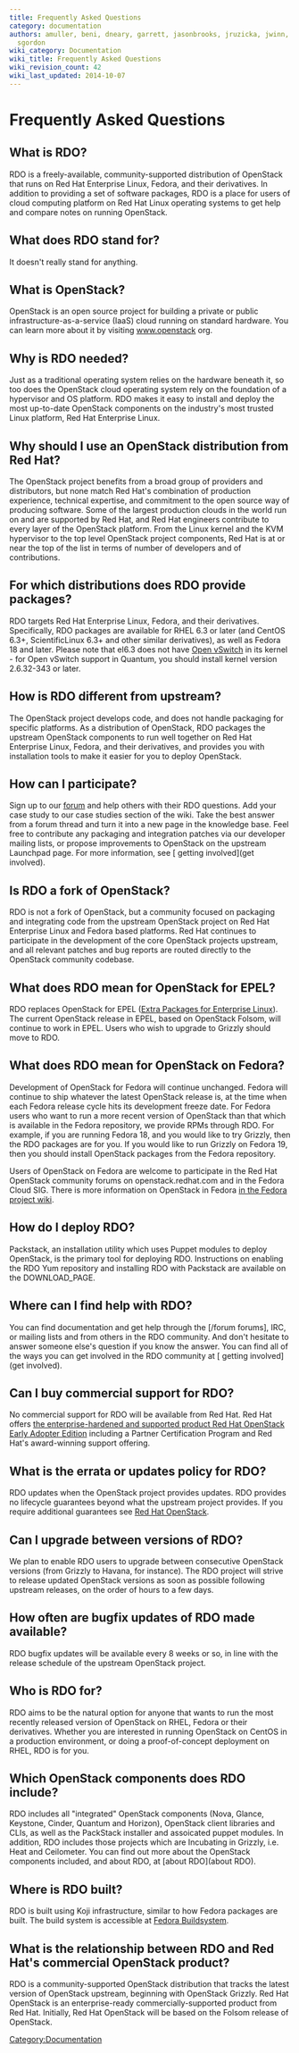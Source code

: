 ```yaml
---
title: Frequently Asked Questions
category: documentation
authors: amuller, beni, dneary, garrett, jasonbrooks, jruzicka, jwinn, kashyap, rbowen,
  sgordon
wiki_category: Documentation
wiki_title: Frequently Asked Questions
wiki_revision_count: 42
wiki_last_updated: 2014-10-07
---
```


# Frequently Asked Questions

## What is RDO?

RDO is a freely-available, community-supported distribution of OpenStack that runs on Red Hat Enterprise Linux, Fedora, and their derivatives. In addition to providing a set of software packages, RDO is a place for users of cloud computing platform on Red Hat Linux operating systems to get help and compare notes on running OpenStack.

## What does RDO stand for?

It doesn't really stand for anything.

## What is OpenStack?

OpenStack is an open source project for building a private or public infrastructure-as-a-service (IaaS) cloud running on standard hardware. You can learn more about it by visiting www.openstack org.

## Why is RDO needed?

Just as a traditional operating system relies on the hardware beneath it, so too does the OpenStack cloud operating system rely on the foundation of a hypervisor and OS platform. RDO makes it easy to install and deploy the most up-to-date OpenStack components on the industry's most trusted Linux platform, Red Hat Enterprise Linux.

## Why should I use an OpenStack distribution from Red Hat?

The OpenStack project benefits from a broad group of providers and distributors, but none match Red Hat's combination of production experience, technical expertise, and commitment to the open source way of producing software. Some of the largest production clouds in the world run on and are supported by Red Hat, and Red Hat engineers contribute to every layer of the OpenStack platform. From the Linux kernel and the KVM hypervisor to the top level OpenStack project components, Red Hat is at or near the top of the list in terms of number of developers and of contributions.

## For which distributions does RDO provide packages?

RDO targets Red Hat Enterprise Linux, Fedora, and their derivatives. Specifically, RDO packages are available for RHEL 6.3 or later (and CentOS 6.3+, ScientificLinux 6.3+ and other similar derivatives), as well as Fedora 18 and later. Please note that el6.3 does not have [Open vSwitch](http://www.openvswitch.org) in its kernel - for Open vSwitch support in Quantum, you should install kernel version 2.6.32-343 or later.

## How is RDO different from upstream?

The OpenStack project develops code, and does not handle packaging for specific platforms. As a distribution of OpenStack, RDO packages the upstream OpenStack components to run well together on Red Hat Enterprise Linux, Fedora, and their derivatives, and provides you with installation tools to make it easier for you to deploy OpenStack.

## How can I participate?

Sign up to our [forum](http://openstack.redhat.com/forum) and help others with their RDO questions. Add your case study to our case studies section of the wiki. Take the best answer from a forum thread and turn it into a new page in the knowledge base. Feel free to contribute any packaging and integration patches via our developer mailing lists, or propose improvements to OpenStack on the upstream Launchpad page. For more information, see [ getting involved](get involved).

## Is RDO a fork of OpenStack?

RDO is not a fork of OpenStack, but a community focused on packaging and integrating code from the upstream OpenStack project on Red Hat Enterprise Linux and Fedora based platforms. Red Hat continues to participate in the development of the core OpenStack projects upstream, and all relevant patches and bug reports are routed directly to the OpenStack community codebase.

## What does RDO mean for OpenStack for EPEL?

RDO replaces OpenStack for EPEL ([Extra Packages for Enterprise Linux](http://fedoraproject.org/wiki/EPEL)). The current OpenStack release in EPEL, based on OpenStack Folsom, will continue to work in EPEL. Users who wish to upgrade to Grizzly should move to RDO.

## What does RDO mean for OpenStack on Fedora?

Development of OpenStack for Fedora will continue unchanged. Fedora will continue to ship whatever the latest OpenStack release is, at the time when each Fedora release cycle hits its development freeze date. For Fedora users who want to run a more recent version of OpenStack than that which is available in the Fedora repository, we provide RPMs through RDO. For example, if you are running Fedora 18, and you would like to try Grizzly, then the RDO packages are for you. If you would like to run Grizzly on Fedora 19, then you should install OpenStack packages from the Fedora repository.

Users of OpenStack on Fedora are welcome to participate in the Red Hat OpenStack community forums on openstack.redhat.com and in the Fedora Cloud SIG. There is more information on OpenStack in Fedora [in the Fedora project wiki](http://fedoraproject.org/wiki/OpenStack).

## How do I deploy RDO?

Packstack, an installation utility which uses Puppet modules to deploy OpenStack, is the primary tool for deploying RDO. Instructions on enabling the RDO Yum repository and installing RDO with Packstack are available on the DOWNLOAD_PAGE.

## Where can I find help with RDO?

You can find documentation and get help through the [/forum forums], IRC, or mailing lists and from others in the RDO community. And don't hesitate to answer someone else's question if you know the answer. You can find all of the ways you can get involved in the RDO community at [ getting involved](get involved).

## Can I buy commercial support for RDO?

No commercial support for RDO will be available from Red Hat. Red Hat offers [the enterprise-hardened and supported product Red Hat OpenStack Early Adopter Edition](http://redhat.com/openstack) including a Partner Certification Program and Red Hat's award-winning support offering.

## What is the errata or updates policy for RDO?

RDO updates when the OpenStack project provides updates. RDO provides no lifecycle guarantees beyond what the upstream project provides. If you require additional guarantees see [Red Hat OpenStack](//redhat.com/openstack).

## Can I upgrade between versions of RDO?

We plan to enable RDO users to upgrade between consecutive OpenStack versions (from Grizzly to Havana, for instance). The RDO project will strive to release updated OpenStack versions as soon as possible following upstream releases, on the order of hours to a few days.

## How often are bugfix updates of RDO made available?

RDO bugfix updates will be available every 8 weeks or so, in line with the release schedule of the upstream OpenStack project.

## Who is RDO for?

RDO aims to be the natural option for anyone that wants to run the most recently released version of OpenStack on RHEL, Fedora or their derivatives. Whether you are interested in running OpenStack on CentOS in a production environment, or doing a proof-of-concept deployment on RHEL, RDO is for you.

## Which OpenStack components does RDO include?

RDO includes all "integrated" OpenStack components (Nova, Glance, Keystone, Cinder, Quantum and Horizon), OpenStack client libraries and CLIs, as well as the PackStack installer and assoicated puppet modules. In addition, RDO includes those projects which are Incubating in Grizzly, i.e. Heat and Ceilometer. You can find out more about the OpenStack components included, and about RDO, at [about RDO](about RDO).

## Where is RDO built?

RDO is built using Koji infrastructure, similar to how Fedora packages are built. The build system is accessible at [Fedora Buildsystem](http://koji.fedoraproject.org/koji/).

## What is the relationship between RDO and Red Hat's commercial OpenStack product?

RDO is a community-supported OpenStack distribution that tracks the latest version of OpenStack upstream, beginning with OpenStack Grizzly. Red Hat OpenStack is an enterprise-ready commercially-supported product from Red Hat. Initially, Red Hat OpenStack will be based on the Folsom release of OpenStack.

<Category:Documentation>
